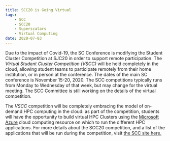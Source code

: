 ```yaml
---
title: SCC20 is Going Virtual
tags:
    - SCC
    - SCC20
    - Superscalars
    - Virtual Computing
date: 2020-07-03
---
```


<p> 
Due to the impact of Covid-19, the SC Conference is modifying the Student Cluster Competition
at SJC20 in order to support remote participation. The <em>Virtual Student Cluster Competition (VSCC)</em>  will be held completely in the cloud, allowing student teams to participate remotely from their home institution, or in person at the conference. The dates of the main SC conference is November 15-20, 2020.
 The SCC competitions typically runs from Monday to Wednesday of that week, but may change for the virtual meeting. The SCC Committee is still working on the details of the virtual competition.
</p>

<p>
The <em>VSCC</em> competition will be completely embracing the model of on-demand HPC computing
in the cloud: as part of the competition, students will have the opportunity to build virtual
HPC Clusters using the <a href="https://azure.microsoft.com/en-us/">Microsoft Azure</a>
cloud computing resource on which to run the different HPC applications. For more details about the SCC20 competition, and a list of the applications that will be run during the competition, visit <a href="https://sc20.supercomputing.org/program/studentssc/student-cluster-competition/" >the SCC site here.</a>
</p>
